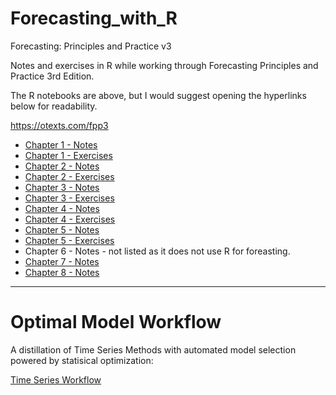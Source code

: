 # Forecasting_with_R
Forecasting: Principles and Practice v3

Notes and exercises in R while working through Forecasting Principles and Practice 3rd Edition. 

The R notebooks are above, but I would suggest opening the hyperlinks below for readability.

https://otexts.com/fpp3

* [Chapter 1 - Notes](https://dancassin.github.io/Forecasting_with_R/Chapter-01-Notes.html)
* [Chapter 1 - Exercises](https://dancassin.github.io/Forecasting_with_R/Chapter-01-Exercises.html)
* [Chapter 2 - Notes](https://dancassin.github.io/Forecasting_with_R/Chapter-02-Notes.html)
* [Chapter 2 - Exercises](https://dancassin.github.io/Forecasting_with_R/Chapter-02-Notes.html)
* [Chapter 3 - Notes](https://dancassin.github.io/Forecasting_with_R/Chapter-03-Notes.html)
* [Chapter 3 - Exercises](https://dancassin.github.io/Forecasting_with_R/Chapter-03-Exercises.html)
* [Chapter 4 - Notes](https://dancassin.github.io/Forecasting_with_R/Chapter-04-Notes.html)
* [Chapter 4 - Exercises](https://dancassin.github.io/Forecasting_with_R/Chapter-04-Exercises.html)
* [Chapter 5 - Notes](https://dancassin.github.io/Forecasting_with_R/Chapter-04-Notes.html)
* [Chapter 5 - Exercises](https://dancassin.github.io/Forecasting_with_R/Chapter-04-Exercises.html)
* Chapter 6 - Notes - not listed as it does not use R for foreasting.
* [Chapter 7 - Notes](https://github.com/dancassin/Forecasting_with_R/blob/main/Chapter-07-Notes.html)
* [Chapter 8 - Notes](https://github.com/dancassin/Forecasting_with_R/blob/main/Chapter-08-Notes.html)

***

# Optimal Model Workflow

A distillation of Time Series Methods with automated model selection powered by statisical optimization:

[Time Series Workflow](https://github.com/dancassin/Forecasting_with_R/blob/main/Time%20Series%20Work%20Flow.Rmd)
